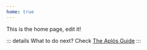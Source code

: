 ```yaml
---
home: true
---
```


This is the home page, edit it!

::: details What to do next?
Check [The Aplós Guide](https://aplos.gxbs.me/guide/)
:::
